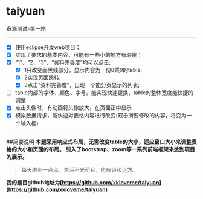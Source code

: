 # taiyuan
泰源测试-第一题
***
- [x] 使用eclipse开发web项目；
- [x] 实现了要求的基本内容，可能有一些小的地方有瑕疵；
- [x] “1”、“2、“3”、“资料完善度”均可以点击;
   - [x] 1只改变画黑线部分，显示内容为一份8乘9的table;
   - [x] 2实现页面跳转;
   - [x] 3点击“资料完善度”，出现一个能分页显示的列表;
- [ ] table内部的字体、颜色、字号，能实现快速更换，table的整体宽度能快捷的调整
- [x] 点击头像时，有动画将头像放大，在页面正中显示
- [x] 模拟数据请求，能快速对表格内容进行改变(双击所要修改的内容，将变为一个输入框)
***
##简要说明
**本题采用响应式布局，无需改变table的大小，适应窗口大小来调整表格的大小和页面的布局。
引入了bootstrap、zoom等一系列前端框架来达到项目的展示。**
>每天进步一点点，生活不光苟且，也有诗和远方。

**我的题目github地址为[https://github.com/xkloveme/taiyuan](https://github.com/xkloveme/taiyuan)**
